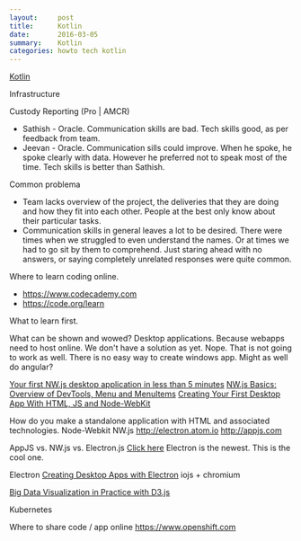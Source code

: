 ```yaml
---
layout:     post
title:      Kotlin
date:       2016-03-05 
summary:    Kotlin 
categories: howto tech kotlin
---
```



[Kotlin](https://medium.com/@sergii/say-hello-to-kotlin-78d8afff14a#.fbbr4lgyf)



Infrastructure 


Custody Reporting (Pro | AMCR)
  * Sathish - Oracle. Communication skills are bad. Tech skills good, as per feedback from team.
  * Jeevan - Oracle. Communication sills could improve. When he spoke, he spoke clearly with data. However he preferred not to speak most of the time. Tech skills is better than Sathish. 

Common problema
  * Team lacks overview of the project, the deliveries that they are doing and how they fit into each other. People at the best only know about their particular tasks. 
  * Communication skills in general leaves a lot to be desired. There were times when we struggled to even understand the names. Or at times we had to go sit by them to comprehend. Just staring ahead with no answers, or saying completely unrelated responses were quite common.  


Where to learn coding online. 
  * https://www.codecademy.com
  * https://code.org/learn

What to learn first. 

What can be shown and wowed? 
Desktop applications. Because webapps need to host online. We don't have a solution as yet.
Nope. That is not going to work as well. There is no easy way to create windows app. 
Might as well do angular? 



[Your first NW.js desktop application in less than 5 minutes](https://egghead.io/lessons/javascript-your-first-nw-js-desktop-application-in-less-than-5-minutes)
[NW.js Basics: Overview of DevTools, Menu and MenuItems](https://egghead.io/lessons/javascript-nw-js-basics-overview-of-devtools-menu-and-menuitems)
[Creating Your First Desktop App With HTML, JS and Node-WebKit](http://tutorialzine.com/2015/01/your-first-node-webkit-app/)


How do you make a standalone application with HTML and associated technologies. 
Node-Webkit NW.js 
http://electron.atom.io
http://appjs.com


AppJS vs. NW.js vs. Electron.js
[Click here](http://www.tivix.com/blog/nwjs-and-electronjs-web-technology-desktop/)
Electron is the newest. This is the cool one. 


Electron 
[Creating Desktop Apps with Electron](https://www.youtube.com/watch?v=ojX5yz35v4M)
iojs + chromium 


[Big Data Visualization in Practice with D3.js](https://www.youtube.com/watch?v=tSdVrfKmMbY)


Kubernetes


Where to share code / app online 
https://www.openshift.com



